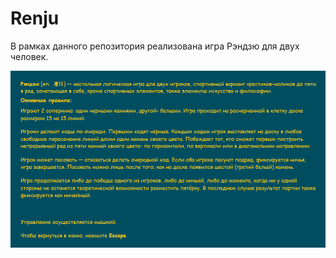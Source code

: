 # Renju
В рамках данного репозитория реализована игра Рэндзю для двух человек.

![Описание и правила игры](src/main/resources/files/back_info.png)
